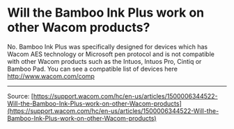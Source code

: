 # Will the Bamboo Ink Plus work on other Wacom products?

No. Bamboo Ink Plus was specifically designed for devices which has Wacom AES technology or Microsoft pen protocol and is not compatible with other Wacom products such as the Intuos, Intuos Pro, Cintiq or Bamboo Pad. You can see a compatible list of devices here http://www.wacom.com/comp

---
Source: [https://support.wacom.com/hc/en-us/articles/1500006344522-Will-the-Bamboo-Ink-Plus-work-on-other-Wacom-products](https://support.wacom.com/hc/en-us/articles/1500006344522-Will-the-Bamboo-Ink-Plus-work-on-other-Wacom-products)
